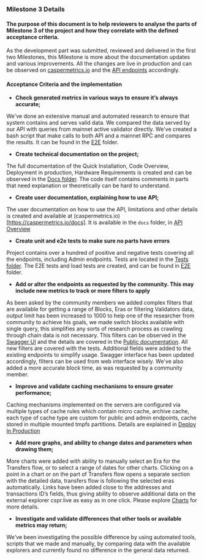 ### Milestone 3 Details

#### The purpose of this document is to help reviewers to analyse the parts of Milestone 3 of the project and how they correlate with the defined acceptance criteria.

As the development part was submitted, reviewed and delivered in the first two Milestones, this Milestone is more about the documentation updates and various improvements. All the changes are live in production and can be observed on [caspermetrics.io](https://caspermetrics.io) and the [API endpoints](https://mainnet.cspr.art3mis.net) accordingly.


#### Acceptance Criteria and the implementation

- __Check generated metrics in various ways to ensure it’s always accurate;__

We've done an extensive manual and automated research to ensure that system contains and serves valid data. We compared the data served by our API with queries from mainnet active validator directly. We've created a bash script that make calls to both API and a mainnet RPC and compares the results. It can be found in the [E2E](https://github.com/a3mc/Casper-Metrics/blob/master/docs/E2E/) folder.

- __Create technical documentation on the project;__

The full documentation of the Quick Installation, Code Overview, Deployment in production, Hardware Requirements is created and can be observed in the [Docs folder](https://github.com/a3mc/Casper-Metrics/blob/master/docs/). The code itself contains comments in parts that need explanation or theoretically can be hard to understand.

- __Create user documentation, explaining how to use API;__

The user documentation on how to use the API, limitations and other details is created and available at (caspermetrics.io)[https://caspermetrics.io/docs]. It is available in the `docs` folder, in [API Overview](https://github.com/a3mc/Casper-Metrics/blob/master/docs/API_OVERVIEW.md)

- __Create unit and e2e tests to make sure no parts have errors__

Project contains over a hundred of positive and negative tests covering all the endpoints, including Admin endpoints. Tests are located in the [Tests folder](https://github.com/a3mc/Casper-Metrics/blob/master/src/__tests__/acceptance/). The E2E tests and load tests are created, and can be found in [E2E](https://github.com/a3mc/Casper-Metrics/blob/master/docs/E2E/) folder.

- __Add or alter the endpoints as requested by the community. This may include new metrics to track or more filters to apply__

As been asked by the community members we added complex filters that are available for getting a range of Blocks, Eras or filtering Validators data, output limit has been increased to 1000 to help one of the researcher from community to achieve his goals, we made switch blocks available with single query, this simplifies any sorts of research process as crawling through chain data is not necessary. This filters can be observed in the [Swagger UI](https://caspermetrics.io/api) and the details are covered in the [Public documentation](https://caspermetrics.io/docs). All new filters are covered with the tests. Additional fields were added to the existing endpoints to simplify usage. Swagger interface has been updated accordingly, filters can be used from web interface wisely. We've also added a more accurate block time, as was requested by a community member.

- __Improve and validate caching mechanisms to ensure greater performance;__

Caching mechanisms implemented on the servers are configured via multiple types of cache rules which contain micro cache, archive cache, each type of cache type are custom for public and admin endpoints, cache stored in multiple mounted tmpfs partitions. Details are explained in [Deploy In Production](https://github.com/a3mc/Casper-Metrics/blob/master/docs/PRODUCTION.md)

- __Add more graphs, and ability to change dates and parameters when drawing them;__

More charts were added with ability to manually select an Era for the Transfers flow, or to select a range of dates for other charts. Clicking on a point in a chart or on the part of Transfers flow opens a separate section with the detailed data, transfers flow is following the selected eras automatically. Links have been added close to the addresses and transactions ID’s fields, thus giving ability to observe additional data on the external explorer cspr.live as easy as in one click. Please explore [Charts](https://caspermetrics.io/charts) for more details.

- __Investigate and validate differences that other tools or available metrics may return;__

We've been investigating the possible difference by using automated tools, scripts that we made and manually, by comparing data with the available explorers and currently found no difference in the general data returned.
